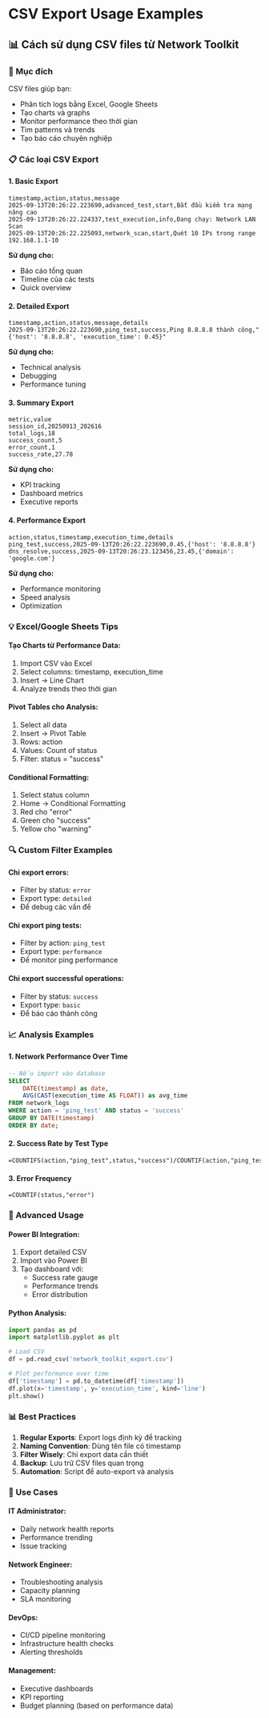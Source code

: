 # CSV Export Usage Examples

## 📊 Cách sử dụng CSV files từ Network Toolkit

### 🎯 Mục đích
CSV files giúp bạn:
- Phân tích logs bằng Excel, Google Sheets
- Tạo charts và graphs
- Monitor performance theo thời gian
- Tìm patterns và trends
- Tạo báo cáo chuyên nghiệp

### 📋 Các loại CSV Export

#### 1. Basic Export
```csv
timestamp,action,status,message
2025-09-13T20:26:22.223690,advanced_test,start,Bắt đầu kiểm tra mạng nâng cao
2025-09-13T20:26:22.224337,test_execution,info,Đang chạy: Network LAN Scan
2025-09-13T20:26:22.225093,network_scan,start,Quét 10 IPs trong range 192.168.1.1-10
```

**Sử dụng cho:**
- Báo cáo tổng quan
- Timeline của các tests
- Quick overview

#### 2. Detailed Export
```csv
timestamp,action,status,message,details
2025-09-13T20:26:22.223690,ping_test,success,Ping 8.8.8.8 thành công,"{'host': '8.8.8.8', 'execution_time': 0.45}"
```

**Sử dụng cho:**
- Technical analysis
- Debugging
- Performance tuning

#### 3. Summary Export
```csv
metric,value
session_id,20250913_202616
total_logs,18
success_count,5
error_count,1
success_rate,27.78
```

**Sử dụng cho:**
- KPI tracking
- Dashboard metrics
- Executive reports

#### 4. Performance Export
```csv
action,status,timestamp,execution_time,details
ping_test,success,2025-09-13T20:26:22.223690,0.45,{'host': '8.8.8.8'}
dns_resolve,success,2025-09-13T20:26:23.123456,23.45,{'domain': 'google.com'}
```

**Sử dụng cho:**
- Performance monitoring
- Speed analysis
- Optimization

### 💡 Excel/Google Sheets Tips

#### Tạo Charts từ Performance Data:
1. Import CSV vào Excel
2. Select columns: timestamp, execution_time
3. Insert → Line Chart
4. Analyze trends theo thời gian

#### Pivot Tables cho Analysis:
1. Select all data
2. Insert → Pivot Table
3. Rows: action
4. Values: Count of status
5. Filter: status = "success"

#### Conditional Formatting:
1. Select status column
2. Home → Conditional Formatting
3. Red cho "error"
4. Green cho "success"
5. Yellow cho "warning"

### 🔍 Custom Filter Examples

#### Chỉ export errors:
- Filter by status: `error`
- Export type: `detailed`
- Để debug các vấn đề

#### Chỉ export ping tests:
- Filter by action: `ping_test`
- Export type: `performance`
- Để monitor ping performance

#### Chỉ export successful operations:
- Filter by status: `success`
- Export type: `basic`
- Để báo cáo thành công

### 📈 Analysis Examples

#### 1. Network Performance Over Time
```sql
-- Nếu import vào database
SELECT 
    DATE(timestamp) as date,
    AVG(CAST(execution_time AS FLOAT)) as avg_time
FROM network_logs 
WHERE action = 'ping_test' AND status = 'success'
GROUP BY DATE(timestamp)
ORDER BY date;
```

#### 2. Success Rate by Test Type
```excel
=COUNTIFS(action,"ping_test",status,"success")/COUNTIF(action,"ping_test")
```

#### 3. Error Frequency
```excel
=COUNTIF(status,"error")
```

### 🚀 Advanced Usage

#### Power BI Integration:
1. Export detailed CSV
2. Import vào Power BI
3. Tạo dashboard với:
   - Success rate gauge
   - Performance trends
   - Error distribution

#### Python Analysis:
```python
import pandas as pd
import matplotlib.pyplot as plt

# Load CSV
df = pd.read_csv('network_toolkit_export.csv')

# Plot performance over time
df['timestamp'] = pd.to_datetime(df['timestamp'])
df.plot(x='timestamp', y='execution_time', kind='line')
plt.show()
```

### 📊 Best Practices

1. **Regular Exports**: Export logs định kỳ để tracking
2. **Naming Convention**: Dùng tên file có timestamp
3. **Filter Wisely**: Chỉ export data cần thiết
4. **Backup**: Lưu trữ CSV files quan trọng
5. **Automation**: Script để auto-export và analysis

### 🎯 Use Cases

#### IT Administrator:
- Daily network health reports
- Performance trending
- Issue tracking

#### Network Engineer:
- Troubleshooting analysis
- Capacity planning
- SLA monitoring

#### DevOps:
- CI/CD pipeline monitoring
- Infrastructure health checks
- Alerting thresholds

#### Management:
- Executive dashboards
- KPI reporting
- Budget planning (based on performance data)